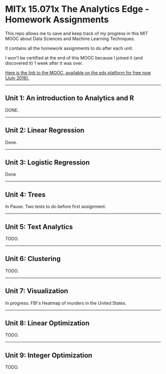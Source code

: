 MITx 15.071x The Analytics Edge - Homework Assignments
====


This repo allows me to save and keep track of my progress in this MIT MOOC about Data Sciences and Machine Learning Techniques.

It contains all the homework assignments to do after each unit.

I won't be certified at the end of this MOOC because I joined it (and discovered it) 1 week after it was over.

[Here is the link to the MOOC, available on the edx platform for free now (July 2016).](https://courses.edx.org/courses/course-v1:MITx+15.071x_3+1T2016/ "Link to the MOOC")

-----
## Unit 1: An introduction to Analytics and R

DONE.

-----
## Unit 2: Linear Regression

Done.

------
## Unit 3: Logistic Regression
Done

------
## Unit 4: Trees

In Pause.
Two tests to do before first assignment.

-----
## Unit 5: Text Analytics

TODO.

-----
## Unit 6: Clustering

TODO.

-----
## Unit 7: Visualization

In progress.
FBI's Heatmap of murders in the United States.

-----
## Unit 8: Linear Optimization

TODO.

-----
## Unit 9: Integer Optimization

TODO.
